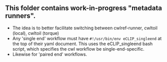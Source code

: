 ## This folder contains work-in-progress "metadata runners".

- The idea is to better facilitate switching between cwlref-runner, cwltoil (local), cwltoil (torque)
- Any 'single end' workflow must have ```#!/usr/bin/env eCLIP_singleend``` at the top of their yaml document. This uses the eCLIP_singleend bash script, which specifies the cwl workflow be single-end-specific.
- Likewise for 'paired end' workflows.